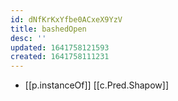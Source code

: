 ```yaml
---
id: dNfKrKxYfbe0ACxeX9YzV
title: bashedOpen
desc: ''
updated: 1641758121593
created: 1641758111231
---
```


- [[p.instanceOf]] [[c.Pred.Shapow]]

